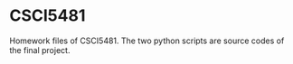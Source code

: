 # CSCI5481
Homework files of CSCI5481.
The two python scripts are source codes of the final project. 
